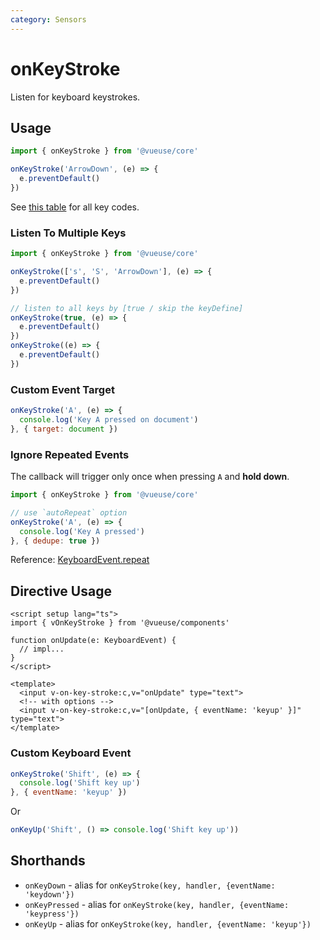 ```yaml
---
category: Sensors
---
```


# onKeyStroke

Listen for keyboard keystrokes.

## Usage

```js
import { onKeyStroke } from '@vueuse/core'

onKeyStroke('ArrowDown', (e) => {
  e.preventDefault()
})
```

See [this table](https://developer.mozilla.org/en-US/docs/Web/API/KeyboardEvent/key/Key_Values) for all key codes.

### Listen To Multiple Keys

```js
import { onKeyStroke } from '@vueuse/core'

onKeyStroke(['s', 'S', 'ArrowDown'], (e) => {
  e.preventDefault()
})

// listen to all keys by [true / skip the keyDefine]
onKeyStroke(true, (e) => {
  e.preventDefault()
})
onKeyStroke((e) => {
  e.preventDefault()
})
```

### Custom Event Target

```js
onKeyStroke('A', (e) => {
  console.log('Key A pressed on document')
}, { target: document })
```

### Ignore Repeated Events

The callback will trigger only once when pressing `A` and **hold down**.

```js
import { onKeyStroke } from '@vueuse/core'

// use `autoRepeat` option
onKeyStroke('A', (e) => {
  console.log('Key A pressed')
}, { dedupe: true })
```

Reference: [KeyboardEvent.repeat](https://developer.mozilla.org/en-US/docs/Web/API/KeyboardEvent/repeat)

## Directive Usage

```vue
<script setup lang="ts">
import { vOnKeyStroke } from '@vueuse/components'

function onUpdate(e: KeyboardEvent) {
  // impl...
}
</script>

<template>
  <input v-on-key-stroke:c,v="onUpdate" type="text">
  <!-- with options -->
  <input v-on-key-stroke:c,v="[onUpdate, { eventName: 'keyup' }]" type="text">
</template>
```

### Custom Keyboard Event

```js
onKeyStroke('Shift', (e) => {
  console.log('Shift key up')
}, { eventName: 'keyup' })
```

Or

```js
onKeyUp('Shift', () => console.log('Shift key up'))
```

## Shorthands

- `onKeyDown` - alias for `onKeyStroke(key, handler, {eventName: 'keydown'})`
- `onKeyPressed` - alias for `onKeyStroke(key, handler, {eventName: 'keypress'})`
- `onKeyUp` - alias for `onKeyStroke(key, handler, {eventName: 'keyup'})`

